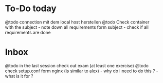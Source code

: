 # To-Do today
@todo connection mit dem local host herstellen
@todo Check container with the subject
	- note down all requirements form subject
	- check if all requirements are done

# Inbox
@todo in the last session check out exam (at least one exercise)
@todo check setup.conf form nginx (is similar to alex)
	- why do i need to do this ?
	- what is it for ?
